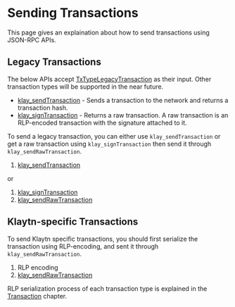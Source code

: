 # Sending Transactions

This page gives an explaination about how to send transactions using JSON-RPC APIs.

## Legacy Transactions

The below APIs accept [TxTypeLegacyTransaction] as their input. Other transaction types will be supported in the near future.

- [klay_sendTransaction] - Sends a transaction to the network and returns a transaction hash.
- [klay_signTransaction] - Returns a raw transaction. A raw transaction is an RLP-encoded transaction with the signature attached to it.

To send a legacy transaction, you can either use `klay_sendTransaction` or get a raw transaction using `klay_signTransaction` then send it through `klay_sendRawTransaction`. 

1. [klay_sendTransaction]

or 

1. [klay_signTransaction]
2. [klay_sendRawTransaction] 

## Klaytn-specific Transactions

To send Klaytn specific transactions, you should first serialize the transaction using RLP-encoding, and sent it through `klay_sendRawTransaction`.

1. RLP encoding
2. [klay_sendRawTransaction]

RLP serialization process of each transaction type is explained in the [Transaction] chapter.  


[TxTypeLegacyTransaction]: ../../klaytn/design/transactions/basic.md#txtypelegacytransaction
[klay_sendTransaction]: api-references/klay/transaction.md#klay_sendtransaction
[klay_signTransaction]: api-references/klay/transaction.md#klay_signtransaction
[klay_sendRawTransaction]: api-references/klay/transaction.md#klay_sendrawtransaction
[Transaction]: ../../klaytn/design/transactions/README.md  
